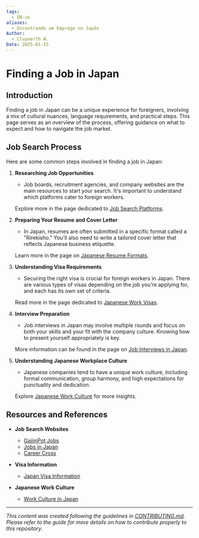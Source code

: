 ```yaml
---
tags:
  - EN-us
aliases:
  - Encontrando um Emprego no Japão
Author:
  - Cluyverth W.
Date: 2025-01-15
---
```

# Finding a Job in Japan

## Introduction 
Finding a job in Japan can be a unique experience for foreigners, involving a mix of cultural nuances, language requirements, and practical steps. This page serves as an overview of the process, offering guidance on what to expect and how to navigate the job market. 

## Job Search Process 
Here are some common steps involved in finding a job in Japan: 

1. **Researching Job Opportunities** 
	- Job boards, recruitment agencies, and company websites are the main resources to start your search. It's important to understand which platforms cater to foreign workers. 
	
	Explore more in the page dedicated to [Job Search Platforms](<link_to_page>). 
2. **Preparing Your Resume and Cover Letter** 
	- In Japan, resumes are often submitted in a specific format called a "Rirekisho." You'll also need to write a tailored cover letter that reflects Japanese business etiquette. 
	
	Learn more in the page on [Japanese Resume Formats](<link_to_page>). 
	
3. **Understanding Visa Requirements** 
	- Securing the right visa is crucial for foreign workers in Japan. There are various types of visas depending on the job you’re applying for, and each has its own set of criteria.
	
	Read more in the page dedicated to [Japanese Work Visas](<link_to_page>). 
4. **Interview Preparation** 
	- Job interviews in Japan may involve multiple rounds and focus on both your skills and your fit with the company culture. Knowing how to present yourself appropriately is key. 
	
	More information can be found in the page on [Job Interviews in Japan](<link_to_page>). 
5. **Understanding Japanese Workplace Culture** 
	- Japanese companies tend to have a unique work culture, including formal communication, group harmony, and high expectations for punctuality and dedication. 
	
	Explore [Japanese Work Culture](<link_to_page>) for more insights. 

## Resources and References 
- **Job Search Websites** 
	- [GaijinPot Jobs](https://jobs.gaijinpot.com/) 
	- [Jobs in Japan](https://www.jobsinjapan.com/) 
	- [Career Cross](https://www.careercross.com/en/) 

- **Visa Information** 
	- [Japan Visa Information](https://www.japan-guide.com/e/e2221.html) 

- **Japanese Work Culture** 
	- [Work Culture in Japan](https://www.tsunagujapan.com/work-culture-in-japan/)


---- 
*This content was created following the guidelines in [CONTRIBUTING.md](https://github.com/Cluyverth/NihonVault/blob/main/CONTRIBUTING.md). Please refer to the guide for more details on how to contribute properly to this repository.*